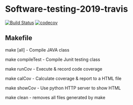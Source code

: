 # Software-testing-2019-travis
[![Build Status](https://travis-ci.org/jjulycs07g/Software-testing-2019-travis.svg?branch=master)](https://travis-ci.org/jjulycs07g/Software-testing-2019-travis)
[![codecov](https://codecov.io/gh/jjulycs07g/Software-testing-2019-travis/branch/master/graph/badge.svg)](https://codecov.io/gh/jjulycs07g/Software-testing-2019-travis)

## Makefile
make [all]		- Compile JAVA class

make compileTest	- Compile Junit testing class

make runCov		- Execute & record code coverage

make calCov		- Calculate coverage & report to a HTML file

make showCov		- Use python HTTP server to show HTML

make clean		- removes all files generated by make
